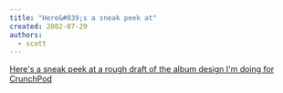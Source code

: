 ```yaml
---
title: "Here&#039;s a sneak peek at"
created: 2002-07-29
authors: 
  - scott
---
```


[Here's a sneak peek at a rough draft of the album design I'm doing for CrunchPod](http://spaceninja.local/port/darkpathways.php)
